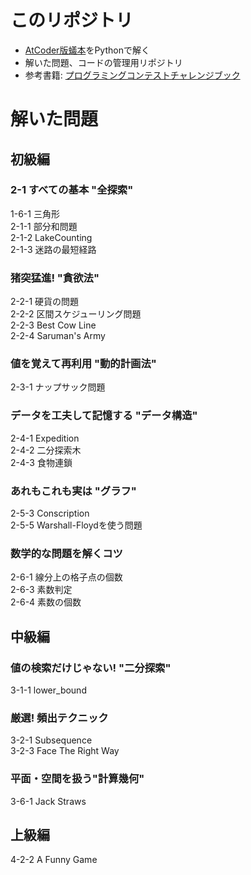 # このリポジトリ  
* [AtCoder版蟻本](https://qiita.com/drken/items/e77685614f3c6bf86f44)をPythonで解く
* 解いた問題、コードの管理用リポジトリ  
* 参考書籍: [プログラミングコンテストチャレンジブック](https://www.amazon.co.jp/dp/B00CY9256C/ref=dp-kindle-redirect?_encoding=UTF8&btkr=1)  

# 解いた問題  

## 初級編  
### 2-1 すべての基本 "全探索"  
1-6-1 三角形  
2-1-1 部分和問題  
2-1-2 LakeCounting  
2-1-3 迷路の最短経路  

### 猪突猛進! "貪欲法"  
2-2-1 硬貨の問題  
2-2-2 区間スケジューリング問題  
2-2-3 Best Cow Line  
2-2-4 Saruman's Army  

### 値を覚えて再利用 "動的計画法"  
2-3-1 ナップサック問題  

### データを工夫して記憶する "データ構造"  
2-4-1 Expedition  
2-4-2 二分探索木  
2-4-3 食物連鎖  

### あれもこれも実は "グラフ"  
2-5-3 Conscription  
2-5-5 Warshall-Floydを使う問題  

### 数学的な問題を解くコツ  
2-6-1 線分上の格子点の個数  
2-6-3 素数判定  
2-6-4 素数の個数  

## 中級編  
### 値の検索だけじゃない! "二分探索"  
3-1-1 lower_bound  

### 厳選! 頻出テクニック  
3-2-1 Subsequence  
3-2-3 Face The Right Way  

### 平面・空間を扱う"計算幾何"  
3-6-1 Jack Straws  

## 上級編  
4-2-2 A Funny Game  

